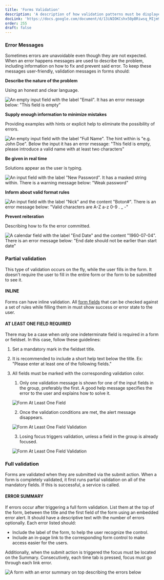 ```yaml
---
title: 'Forms Validation'
description: 'A description of how validation patterns must be displayed within form structures.'
docLink: 'https://docs.google.com/document/d/13iNIOKCshx50pBRiwsq_MIjm9wUEfiygArRnrYD1-x4/edit?usp=sharing'
order: 255
draft: false
---
```


### Error Messages
Sometimes errors are unavoidable even though they are not expected. When an error happens messages are used to describe the problem, including information on how to fix and prevent said error. To keep these messages user-friendly, validation messages in forms should:

**Describe the nature of the problem**

Using an honest and clear language.

![An empty input field with the label "Email". It has an error message below: "This field is empty"](/images/lexicon/ErrorMessageDescribeProblem.png) 

**Supply enough information to minimize mistakes**

Providing examples with hints or explicit help to eliminate the possibility of errors.

![An empty input field with the label "Full Name". The hint within is "e.g. John Doe". Below the input it has an error message: "This field is empty, please introduce a valid name with at least two characters"](/images/lexicon/ErrorMessageMinimizeMistakes.png) 

**Be given in real time**

Solutions appear as the user is typing. 

![An input field with the label "New Password". It has a masked string within. There is a warning message below: "Weak password"](/images/lexicon/ErrorMessageRealTime.png)

**Inform about valid format rules**

![An input field with the label "Nick" and the content "Boton#". There is an error message below: "Valid characters are A-Z a-z 0-9 . _ -"](/images/lexicon/ErrorMessageFormatRules.png)

**Prevent reiteration**

Describing how to fix the error committed.

![A calendar field with the label "End Date" and the content "1960-07-04". There is an error message below: "End date should not be earlier than start date"](/images/lexicon/ErrorMessagePreventReiteration.png)

### Partial validation

This type of validation occurs on the fly, while the user fills in the form. It doesn't require the user to fill in the entire form or the form to be submitted to see it.

#### INLINE

Forms can have inline validation. All [form fields](../text-input) that can be checked against a set of rules while filling them in must show success or error state to the user.

#### AT LEAST ONE FIELD REQUIRED

There may be a case when only one indeterminate field is required in a form or fieldset. In this case, follow these guidelines:

1. Set a mandatory mark in the fieldset title.
2. It is recommended to include a short help text below the title. Ex: "Please enter at least one of the following fields."
3. All fields must be marked with the corresponding validation color.

    1. Only one validation message is shown for one of the input fields in the group, preferably the first. A good help message specifies the error to the user and explains how to solve it.

    ![Form At Least One Field](/images/lexicon/FormAtLeastOneField.jpg)

    2. Once the validation conditions are met, the alert message disappears.

    ![Form At Least One Field Validation](/images/lexicon/FormAtLeastOneFieldValidation.jpg)

    3. Losing focus triggers validation, unless a field in the group is already focused.

    ![Form At Least One Field Validation](/images/lexicon/FormAtLeastOneFieldSuccess.jpg)

### Full validation

Forms are validated when they are submitted via the submit action. When a form is completely validated, it first runs partial validation on all of the mandatory fields. If this is successful, a service is called.

#### ERROR SUMMARY

If errors occur after triggering a full form validation. List them at the top of the form, between the title and the first field of the form using an embedded error alert. It should have a descriptive text with the number of errors optionally. Each error listed should:

- Include the label of the form, to help the user recognize the control.
- Include an in-page link to the corresponding form control to make access easier for the users.

Additionally, when the submit action is triggered the focus must be located on the Summary. Consecutively, each time tab is pressed, focus must go through each link error.


![A form with an error summary on top describing the errors below](/images/lexicon/FormValidationSummary.png)
